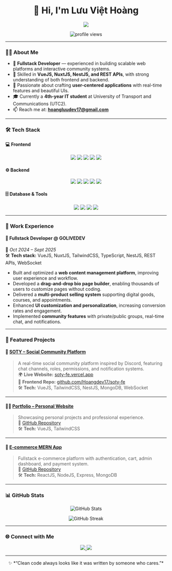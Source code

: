 <h1 align="center">👋 Hi, I'm Lưu Việt Hoàng</h1>

<p align="center">
  <img src="https://readme-typing-svg.herokuapp.com?lines=Fullstack+Web+Developer;Passionate+about+Building+Communities;Lifelong+Learner+%26+Problem+Solver&center=true&width=600&height=45" />
</p>

<p align="center">
  <img src="https://komarev.com/ghpvc/?username=Hoangdev17&label=Profile%20views&color=0e75b6&style=flat" alt="profile views" />
</p>

---

### 👨‍💻 About Me

- 💼 **Fullstack Developer** — experienced in building scalable web platforms and interactive community systems.  
- 🧠 Skilled in **VueJS, NuxtJS, NestJS, and REST APIs**, with strong understanding of both frontend and backend.  
- 🚀 Passionate about crafting **user-centered applications** with real-time features and beautiful UIs.  
- 🎓 Currently a **4th-year IT student** at University of Transport and Communications (UTC2).  
- 📫 Reach me at: **hoangluudev17@gmail.com**

---

### 🛠️ Tech Stack

#### 💻 Frontend
<p align="center">
  <img src="https://img.shields.io/badge/-ReactJS-61DAFB?style=for-the-badge&logo=react&logoColor=black"/>
  <img src="https://img.shields.io/badge/-VueJS-42b883?style=for-the-badge&logo=vue.js&logoColor=white"/>
  <img src="https://img.shields.io/badge/-NuxtJS-00DC82?style=for-the-badge&logo=nuxt.js&logoColor=white"/>
  <img src="https://img.shields.io/badge/-NextJS-000000?style=for-the-badge&logo=next.js&logoColor=white"/>
  <img src="https://img.shields.io/badge/-TailwindCSS-38B2AC?style=for-the-badge&logo=tailwind-css&logoColor=white"/>
</p>

#### ⚙️ Backend
<p align="center">
  <img src="https://img.shields.io/badge/-NodeJS-339933?style=for-the-badge&logo=node.js&logoColor=white"/>
  <img src="https://img.shields.io/badge/-ExpressJS-000000?style=for-the-badge&logo=express&logoColor=white"/>
  <img src="https://img.shields.io/badge/-NestJS-E0234E?style=for-the-badge&logo=nestjs&logoColor=white"/>
  <img src="https://img.shields.io/badge/-REST%20APIs-005571?style=for-the-badge"/>
  <img src="https://img.shields.io/badge/-WebSocket-0082C9?style=for-the-badge&logo=socket.io&logoColor=white"/>
</p>

#### 🗄️ Database & Tools
<p align="center">
  <img src="https://img.shields.io/badge/-MongoDB-47A248?style=for-the-badge&logo=mongodb&logoColor=white"/>
  <img src="https://img.shields.io/badge/-MySQL-4479A1?style=for-the-badge&logo=mysql&logoColor=white"/>
  <img src="https://img.shields.io/badge/-Firebase-FFCA28?style=for-the-badge&logo=firebase&logoColor=black"/>
  <img src="https://img.shields.io/badge/-Git-F05032?style=for-the-badge&logo=git&logoColor=white"/>
</p>

---

### 💼 Work Experience

#### 🚀 **Fullstack Developer @ GOLIVEDEV**  
📅 *Oct 2024 – Sept 2025*  
🛠 **Tech stack:** VueJS, NuxtJS, TailwindCSS, TypeScript, NestJS, REST APIs, WebSocket  

- Built and optimized a **web content management platform**, improving user experience and workflow.  
- Developed a **drag-and-drop bio page builder**, enabling thousands of users to customize pages without coding.  
- Delivered a **multi-product selling system** supporting digital goods, courses, and appointments.  
- Enhanced **UI customization and personalization**, increasing conversion rates and engagement.  
- Implemented **community features** with private/public groups, real-time chat, and notifications.

---

### 🧩 Featured Projects

#### 💬 [SOTY – Social Community Platform](https://soty-fe.vercel.app/)
> A real-time social community platform inspired by Discord, featuring chat channels, roles, permissions, and notification systems.  
🌍 **Live Website:** [soty-fe.vercel.app](https://soty-fe.vercel.app/)  
🔗 **Frontend Repo:** [github.com/Hoangdev17/soty-fe](https://github.com/Hoangdev17/soty-fe)  
🛠 **Tech:** VueJS, TailwindCSS, NestJS, MongoDB, WebSocket  

---

#### 🧑‍💼 [Portfolio – Personal Website](https://portfolio-weld-alpha-95.vercel.app/projects)
> Showcasing personal projects and professional experience.  
🔗 [GitHub Repository](https://github.com/Hoangdev17/Portfolio.git)  
🛠 **Tech:** VueJS, TailwindCSS

---

#### 🛒 [E-commerce MERN App](https://e-commerce-web-git-master-hoangs-projects-5ed118ae.vercel.app/)
> Fullstack e-commerce platform with authentication, cart, admin dashboard, and payment system.  
🔗 [GitHub Repository](https://github.com/Hoangdev17/E_commerce_Web)  
🛠 **Tech:** ReactJS, NodeJS, Express, MongoDB

---

### 📊 GitHub Stats

<p align="center">
  <img src="https://github-readme-stats.vercel.app/api?username=Hoangdev17&show_icons=true&theme=tokyonight" alt="GitHub Stats" />
</p>

<p align="center">
  <img src="https://github-readme-streak-stats.herokuapp.com?user=Hoangdev17&theme=tokyonight" alt="GitHub Streak" />
</p>

---

### 🌐 Connect with Me

<p align="center">
  <a href="https://www.linkedin.com/in/hoangdev17/">
    <img src="https://img.shields.io/badge/-LinkedIn-blue?style=for-the-badge&logo=Linkedin"/>
  </a>
  <a href="mailto:hoangluudev17@gmail.com">
    <img src="https://img.shields.io/badge/-Gmail-D14836?style=for-the-badge&logo=gmail&logoColor=white"/>
  </a>
</p>

---

<p align="center">
  ✨ *“Clean code always looks like it was written by someone who cares.”*  
</p>

